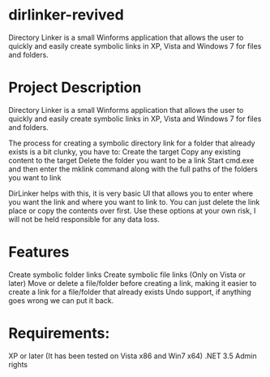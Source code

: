 # dirlinker-revived
Directory Linker is a small Winforms application that allows the user to quickly and easily create symbolic links in XP, Vista and Windows 7 for files and folders.

# Project Description
Directory Linker is a small Winforms application that allows the user to quickly and easily create symbolic links in XP, Vista and Windows 7 for files and folders. 

The process for creating a symbolic directory link for a folder that already exists is a bit clunky, you have to:
Create the target
Copy any existing content to the target
Delete the folder you want to be a link
Start cmd.exe and then enter the mklink command along with the full paths of the folders you want to link

DirLinker helps with this, it is very basic UI that allows you to enter where you want the link and where you want to link to. You can just delete the link place or copy the contents over first. Use these options at your own risk, I will not be held responsible for any data loss.

# Features
Create symbolic folder links
Create symbolic file links (Only on Vista or later)
Move or delete a file/folder before creating a link, making it easier to create a link for a file/folder that already exists
Undo support, if anything goes wrong we can put it back.

# Requirements:
XP or later (It has been tested on Vista x86 and Win7 x64)
.NET 3.5
Admin rights
